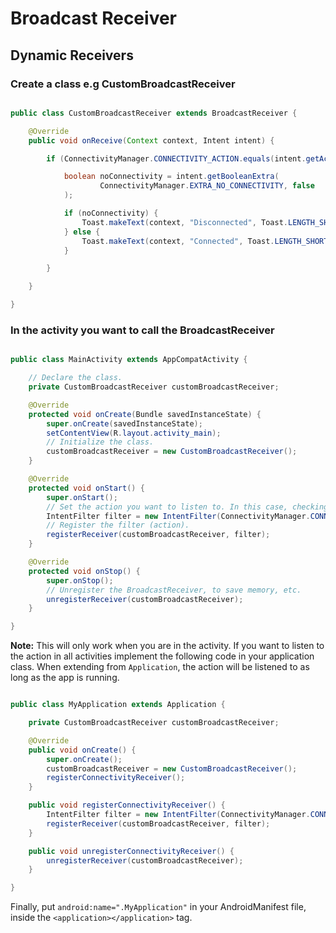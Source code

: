 # Broadcast Receiver

## Dynamic Receivers

### Create a class e.g CustomBroadcastReceiver

```java

public class CustomBroadcastReceiver extends BroadcastReceiver {

    @Override
    public void onReceive(Context context, Intent intent) {

        if (ConnectivityManager.CONNECTIVITY_ACTION.equals(intent.getAction())) {

            boolean noConnectivity = intent.getBooleanExtra(
                    ConnectivityManager.EXTRA_NO_CONNECTIVITY, false
            );

            if (noConnectivity) {
                Toast.makeText(context, "Disconnected", Toast.LENGTH_SHORT).show();
            } else {
                Toast.makeText(context, "Connected", Toast.LENGTH_SHORT).show();
            }

        }

    }

}

```

### In the activity you want to call the BroadcastReceiver

```java

public class MainActivity extends AppCompatActivity {

    // Declare the class.
    private CustomBroadcastReceiver customBroadcastReceiver;

    @Override
    protected void onCreate(Bundle savedInstanceState) {
        super.onCreate(savedInstanceState);
        setContentView(R.layout.activity_main);
        // Initialize the class.
        customBroadcastReceiver = new CustomBroadcastReceiver();
    }

    @Override
    protected void onStart() {
        super.onStart();
        // Set the action you want to listen to. In this case, checking the internet connection.
        IntentFilter filter = new IntentFilter(ConnectivityManager.CONNECTIVITY_ACTION);
        // Register the filter (action).
        registerReceiver(customBroadcastReceiver, filter);
    }

    @Override
    protected void onStop() {
        super.onStop();
        // Unregister the BroadcastReceiver, to save memory, etc.
        unregisterReceiver(customBroadcastReceiver);
    }

}

```

**Note:** This will only work when you are in the activity. If you want to listen to the action in all activities implement the
following code in your application class. When extending from `Application`, the action will be listened to as long as the app 
is running.

```Java

public class MyApplication extends Application {

    private CustomBroadcastReceiver customBroadcastReceiver;

    @Override
    public void onCreate() {
        super.onCreate();
        customBroadcastReceiver = new CustomBroadcastReceiver();
        registerConnectivityReceiver();
    }

    public void registerConnectivityReceiver() {
        IntentFilter filter = new IntentFilter(ConnectivityManager.CONNECTIVITY_ACTION);
        registerReceiver(customBroadcastReceiver, filter);
    }

    public void unregisterConnectivityReceiver() {
        unregisterReceiver(customBroadcastReceiver);
    }

}

```

Finally, put `android:name=".MyApplication"` in your AndroidManifest file, inside the `<application></application>` tag.